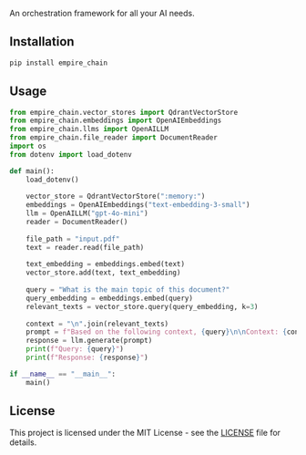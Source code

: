 An orchestration framework for all your AI needs.

## Installation

```bash
pip install empire_chain
```

## Usage

```python
from empire_chain.vector_stores import QdrantVectorStore
from empire_chain.embeddings import OpenAIEmbeddings
from empire_chain.llms import OpenAILLM
from empire_chain.file_reader import DocumentReader
import os
from dotenv import load_dotenv

def main():
    load_dotenv()
    
    vector_store = QdrantVectorStore(":memory:")
    embeddings = OpenAIEmbeddings("text-embedding-3-small")
    llm = OpenAILLM("gpt-4o-mini")
    reader = DocumentReader()
    
    file_path = "input.pdf"
    text = reader.read(file_path)
    
    text_embedding = embeddings.embed(text)
    vector_store.add(text, text_embedding)
    
    query = "What is the main topic of this document?"
    query_embedding = embeddings.embed(query)
    relevant_texts = vector_store.query(query_embedding, k=3)
    
    context = "\n".join(relevant_texts)
    prompt = f"Based on the following context, {query}\n\nContext: {context}"
    response = llm.generate(prompt)
    print(f"Query: {query}")
    print(f"Response: {response}")

if __name__ == "__main__":
    main()
```

## License

This project is licensed under the MIT License - see the [LICENSE](LICENSE) file for details.